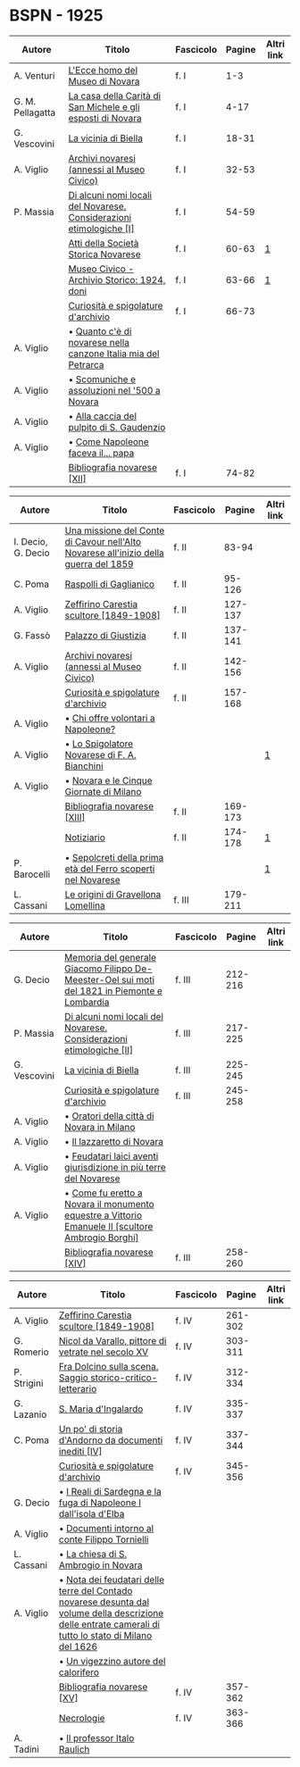# BSPN - 1925

| Autore           | Titolo                                                                                                                   | Fascicolo | Pagine | Altri link                                             |
|------------------|--------------------------------------------------------------------------------------------------------------------------|-----------|--------|--------------------------------------------------------|
| A. Venturi       | [L'Ecce homo del Museo di Novara](https://en.calameo.com/read/00726073534d72dc69f19)                                     | f. I      | 1-3    |                                                        |
| G. M. Pellagatta | [La casa della Carità di San Michele e gli esposti di Novara](https://en.calameo.com/read/00726073534d72dc69f19)         | f. I      | 4-17   |                                                        |
| G. Vescovini     | [La vicinia di Biella](https://en.calameo.com/read/00726073534d72dc69f19)                                                | f. I      | 18-31  |                                                        |
| A. Viglio        | [Archivi novaresi (annessi al Museo Civico)](https://en.calameo.com/read/00726073534d72dc69f19)                          | f. I      | 32-53  |                                                        |
| P. Massia        | [Di alcuni nomi locali del Novarese. Considerazioni etimologiche [I]](https://en.calameo.com/read/00726073534d72dc69f19) | f. I      | 54-59  |                                                        |
|                  | [Atti della Società Storica Novarese](http://www.ssno.it/BSPNo/bspn_not25.html#251a)                                     | f. I      | 60-63  | [1](https://en.calameo.com/read/00726073534d72dc69f19) |
|                  | [Museo Civico - Archivio Storico: 1924, doni](http://www.ssno.it/BSPNo/bspn_not25.html#251b)                             | f. I      | 63-66  | [1](https://en.calameo.com/read/00726073534d72dc69f19) |
|                  | [Curiosità e spigolature d'archivio](https://en.calameo.com/read/00726073534d72dc69f19)                                  | f. I      | 66-73  |                                                        |
| A. Viglio        | • [Quanto c'è di novarese nella canzone Italia mia del Petrarca](https://en.calameo.com/read/00726073534d72dc69f19)      |           |        |                                                        |
| A. Viglio        | • [Scomuniche e assoluzioni nel '500 a Novara](https://en.calameo.com/read/00726073534d72dc69f19)                        |           |        |                                                        |
| A. Viglio        | • [Alla caccia del pulpito di S. Gaudenzio](https://en.calameo.com/read/00726073534d72dc69f19)                           |           |        |                                                        |
| A. Viglio        | • [Come Napoleone faceva il... papa](https://en.calameo.com/read/00726073534d72dc69f19)                                  |           |        |                                                        |
|                  | [Bibliografia novarese [XII]](https://en.calameo.com/read/00726073534d72dc69f19)                                         | f. I      | 74-82  |                                                        |

| Autore             | Titolo                                                                                                                                    | Fascicolo | Pagine  | Altri link                                             |
|--------------------|-------------------------------------------------------------------------------------------------------------------------------------------|-----------|---------|--------------------------------------------------------|
| I. Decio, G. Decio | [Una missione del Conte di Cavour nell'Alto Novarese all'inizio della guerra del 1859](https://en.calameo.com/read/0072607353b052b32515a) | f. II     | 83-94   |                                                        |
| C. Poma            | [Raspolli di Gaglianico](https://en.calameo.com/read/0072607353b052b32515a)                                                               | f. II     | 95-126  |                                                        |
| A. Viglio          | [Zeffirino Carestia scultore [1849-1908]](https://en.calameo.com/read/0072607353b052b32515a)                                              | f. II     | 127-137 |                                                        |
| G. Fassò           | [Palazzo di Giustizia](https://en.calameo.com/read/0072607353b052b32515a)                                                                 | f. II     | 137-141 |                                                        |
| A. Viglio          | [Archivi novaresi (annessi al Museo Civico)](https://en.calameo.com/read/0072607353b052b32515a)                                           | f. II     | 142-156 |                                                        |
|                    | [Curiosità e spigolature d'archivio](https://en.calameo.com/read/0072607353b052b32515a)                                                   | f. II     | 157-168 |                                                        |
| A. Viglio          | • [Chi offre volontari a Napoleone?](https://en.calameo.com/read/0072607353b052b32515a)                                                   |           |         |                                                        |
| A. Viglio          | • [Lo Spigolatore Novarese di F. A. Bianchini](http://www.ssno.it/BSPNo/1925_Viglio_Bianchini.pdf)                                        |           |         | [1](https://en.calameo.com/read/0072607353b052b32515a) |
| A. Viglio          | • [Novara e le Cinque Giornate di Milano](https://en.calameo.com/read/0072607353b052b32515a)                                              |           |         |                                                        |
|                    | [Bibliografia novarese [XIII]](https://en.calameo.com/read/0072607353b052b32515a)                                                         | f. II     | 169-173 |                                                        |
|                    | [Notiziario](http://www.ssno.it/BSPNo/bspn_not25.html#252)                                                                                | f. II     | 174-178 | [1](https://en.calameo.com/read/0072607353b052b32515a) |
| P. Barocelli       | • [Sepolcreti della prima età del Ferro scoperti nel Novarese](http://www.ssno.it/BSPNo/bspn_not25.html#sepo)                             |           |         | [1](https://en.calameo.com/read/0072607353b052b32515a) |
| L. Cassani         | [Le origini di Gravellona Lomellina](https://en.calameo.com/read/0072607352d044abf1d69)                                                   | f. III    | 179-211 |                                                        |

| Autore       | Titolo                                                                                                                                                 | Fascicolo | Pagine  | Altri link |
|--------------|--------------------------------------------------------------------------------------------------------------------------------------------------------|-----------|---------|------------|
| G. Decio     | [Memoria del generale Giacomo Filippo De-Meester-Oel sui moti del 1821 in Piemonte e Lombardia](https://en.calameo.com/read/0072607352d044abf1d69)     | f. III    | 212-216 |            |
| P. Massia    | [Di alcuni nomi locali del Novarese. Considerazioni etimologiche [II]](https://en.calameo.com/read/0072607352d044abf1d69)                              | f. III    | 217-225 |            |
| G. Vescovini | [La vicinia di Biella](https://en.calameo.com/read/0072607352d044abf1d69)                                                                              | f. III    | 225-245 |            |
|              | [Curiosità e spigolature d'archivio](https://en.calameo.com/read/0072607352d044abf1d69)                                                                | f. III    | 245-258 |            |
| A. Viglio    | • [Oratori della città di Novara in Milano](https://en.calameo.com/read/0072607352d044abf1d69)                                                         |           |         |            |
| A. Viglio    | • [Il lazzaretto di Novara](https://en.calameo.com/read/0072607352d044abf1d69)                                                                         |           |         |            |
| A. Viglio    | • [Feudatari laici aventi giurisdizione in più terre del Novarese](https://en.calameo.com/read/0072607352d044abf1d69)                                  |           |         |            |
| A. Viglio    | • [Come fu eretto a Novara il monumento equestre a Vittorio Emanuele II [scultore Ambrogio Borghi]](https://en.calameo.com/read/0072607352d044abf1d69) |           |         |            |
|              | [Bibliografia novarese [XIV]](https://en.calameo.com/read/0072607352d044abf1d69)                                                                       | f. III    | 258-260 |            |

| Autore      | Titolo                                                                                                                                                                                                      | Fascicolo | Pagine  | Altri link |
|-------------|-------------------------------------------------------------------------------------------------------------------------------------------------------------------------------------------------------------|-----------|---------|------------|
| A. Viglio   | [Zeffirino Carestia scultore [1849-1908]](https://en.calameo.com/read/0072607351b065b27db7d)                                                                                                                | f. IV     | 261-302 |            |
| G. Romerio  | [Nicol da Varallo, pittore di vetrate nel secolo XV](https://en.calameo.com/read/0072607351b065b27db7d)                                                                                                     | f. IV     | 303-311 |            |
| P. Strigini | [Fra Dolcino sulla scena. Saggio storico-critico-letterario](https://en.calameo.com/read/0072607351b065b27db7d)                                                                                             | f. IV     | 312-334 |            |
| G. Lazanio  | [S. Maria d'Ingalardo](https://en.calameo.com/read/0072607351b065b27db7d)                                                                                                                                   | f. IV     | 335-337 |            |
| C. Poma     | [Un po' di storia d'Andorno da documenti inediti [IV]](https://en.calameo.com/read/0072607351b065b27db7d)                                                                                                   | f. IV     | 337-344 |            |
|             | [Curiosità e spigolature d'archivio](https://en.calameo.com/read/0072607351b065b27db7d)                                                                                                                     | f. IV     | 345-356 |            |
| G. Decio    | • [I Reali di Sardegna e la fuga di Napoleone I dall'isola d'Elba](https://en.calameo.com/read/0072607351b065b27db7d)                                                                                       |           |         |            |
| A. Viglio   | • [Documenti intorno al conte Filippo Tornielli](https://en.calameo.com/read/0072607351b065b27db7d)                                                                                                         |           |         |            |
| L. Cassani  | • [La chiesa di S. Ambrogio in Novara](https://en.calameo.com/read/0072607351b065b27db7d)                                                                                                                   |           |         |            |
| A. Viglio   | • [Nota dei feudatari delle terre del Contado novarese desunta dal volume della descrizione delle entrate camerali di tutto lo stato di Milano del 1626](https://en.calameo.com/read/0072607351b065b27db7d) |           |         |            |
|             | • [Un vigezzino autore del calorifero](https://en.calameo.com/read/0072607351b065b27db7d)                                                                                                                   |           |         |            |
|             | [Bibliografia novarese [XV]](https://en.calameo.com/read/0072607351b065b27db7d)                                                                                                                             | f. IV     | 357-362 |            |
|             | [Necrologie](https://en.calameo.com/read/0072607351b065b27db7d)                                                                                                                                             | f. IV     | 363-366 |            |
| A. Tadini   | • [Il professor Italo Raulich](https://en.calameo.com/read/0072607351b065b27db7d)                                                                                                                           |           |         |            |
